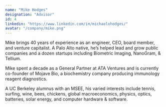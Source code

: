 ```yaml
---
name: "Mike Hodges"
designation: "Advisor"
id: 4
linkedin: "https://www.linkedin.com/in/michaelxhodges/"
avatar: "/company/mike.png"
---
```


Mike brings 40 years of experience as an engineer, CEO, board member, and venture capitalist. A Palo Alto native, he’s helped lead and grow public companies and a dozen startups including Biometric Imaging, NanoGram, & Tellium.

Mike spent a decade as a General Partner at ATA Ventures and is currently co-founder of Mojave Bio, a biochemistry company producing immunology reagent diagnostics.

A UC Berkeley alumnus with an MSEE, his varied interests include tennis, surfing, wine, bees, chickens, global macroeconomics, physics, optics, batteries, solar energy, and computer hardware & software.
